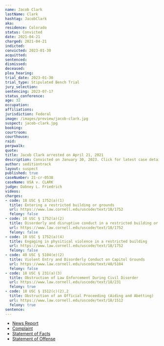 ```yaml
---
name: Jacob Clark
lastName: Clark
hashtag: JacobClark
aka:
residence: Colorado
status: Convicted
date: 2021-04-21
charged: 2021-04-21
indicted:
convicted: 2023-01-30
acquitted:
sentenced:
dismissed:
deceased:
plea_hearing:
trial_date: 2023-01-30
trial_type: Stipulated Bench Trial
jury_selection:
sentencing: 2023-07-17
status_conference:
age: 32
occupation:
affiliations:
jurisdiction: Federal
image: /images/preview/jacob-clark.jpg
suspect: jacob-clark.jpg
booking:
courtroom:
courthouse:
raid:
perpwalk:
quote:
title: Jacob Clark arrested on April 21, 2021
description: Convicted on January 30, 2023. Click for latest case details.
author: seditiontrack
layout: suspect
published: true
caseNumber: 21-cr-0538
caseName: USA v. CLARK
judge: Dabney L. Friedrich
videos:
charges:
- code: 18 USC § 1752(a)(1)
  title: Entering a restricted building or grounds
  url: https://www.law.cornell.edu/uscode/text/18/1752
  felony: false
- code: 18 USC § 1752(a)(2)
  title: Disorderly and disruptive conduct in a restricted building or grounds
  url: https://www.law.cornell.edu/uscode/text/18/1752
  felony: false
- code: 18 USC § 1752(a)(4)
  title: Engaging in physitical violence in a restricted building
  url: https://www.law.cornell.edu/uscode/text/18/1752
  felony: false
- code: 40 USC § 5104(e)(2)
  title: Violent Entry and Disorderly Conduct on Capitol Grounds
  url: https://www.law.cornell.edu/uscode/text/40/5104
  felony: false
- code: 18 USC § 231(a)(3)
  title: Obstruction of Law Enforcement During Civil Disorder
  url: https://www.law.cornell.edu/uscode/text/18/231
  felony: true
- code: 18 USC § 1512(c)(2),2
  title: Obstruction of an Official Proceeding (Aiding and Abetting)
  url: https://www.law.cornell.edu/uscode/text/18/1512
  felony: true
sentence:
---
```

- [News Report](https://denver.cbslocal.com/2021/04/23/jacob-clark-colorado-us-capitol-riot-arrest-federal-charges/)
- [Complaint](https://www.justice.gov/usao-dc/case-multi-defendant/file/1391106/download)
- [Statement of Facts](https://www.justice.gov/usao-dc/case-multi-defendant/file/1391111/download)
- [Statement of Offense](https://storage.courtlistener.com/recap/gov.uscourts.dcd.234918/gov.uscourts.dcd.234918.43.0.pdf)
